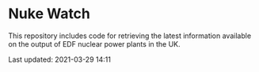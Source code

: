# Nuke Watch

This repository includes code for retrieving the latest information available on the output of EDF nuclear power plants in the UK.

Last updated: 2021-03-29 14:11